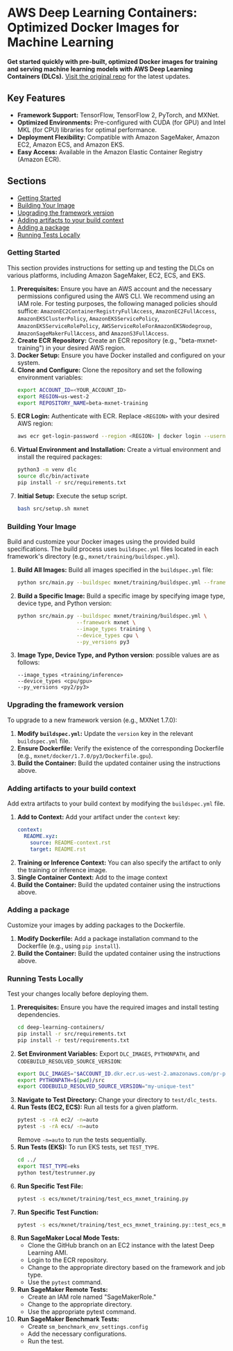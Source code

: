 # AWS Deep Learning Containers: Optimized Docker Images for Machine Learning

**Get started quickly with pre-built, optimized Docker images for training and serving machine learning models with AWS Deep Learning Containers (DLCs).** [Visit the original repo](https://github.com/aws/deep-learning-containers) for the latest updates.

## Key Features

*   **Framework Support:** TensorFlow, TensorFlow 2, PyTorch, and MXNet.
*   **Optimized Environments:** Pre-configured with CUDA (for GPU) and Intel MKL (for CPU) libraries for optimal performance.
*   **Deployment Flexibility:** Compatible with Amazon SageMaker, Amazon EC2, Amazon ECS, and Amazon EKS.
*   **Easy Access:** Available in the Amazon Elastic Container Registry (Amazon ECR).

## Sections

*   [Getting Started](#getting-started)
*   [Building Your Image](#building-your-image)
*   [Upgrading the framework version](#upgrading-the-framework-version)
*   [Adding artifacts to your build context](#adding-artifacts-to-your-build-context)
*   [Adding a package](#adding-a-package)
*   [Running Tests Locally](#running-tests-locally)

### Getting Started

This section provides instructions for setting up and testing the DLCs on various platforms, including Amazon SageMaker, EC2, ECS, and EKS.

1.  **Prerequisites:** Ensure you have an AWS account and the necessary permissions configured using the AWS CLI. We recommend using an IAM role. For testing purposes, the following managed policies should suffice: `AmazonEC2ContainerRegistryFullAccess`, `AmazonEC2FullAccess`, `AmazonEKSClusterPolicy`, `AmazonEKSServicePolicy`, `AmazonEKSServiceRolePolicy`, `AWSServiceRoleForAmazonEKSNodegroup`, `AmazonSageMakerFullAccess`, and `AmazonS3FullAccess`.
2.  **Create ECR Repository:** Create an ECR repository (e.g., "beta-mxnet-training") in your desired AWS region.
3.  **Docker Setup:** Ensure you have Docker installed and configured on your system.
4.  **Clone and Configure:** Clone the repository and set the following environment variables:
    ```bash
    export ACCOUNT_ID=<YOUR_ACCOUNT_ID>
    export REGION=us-west-2
    export REPOSITORY_NAME=beta-mxnet-training
    ```
5.  **ECR Login:** Authenticate with ECR. Replace `<REGION>` with your desired AWS region:
    ```bash
    aws ecr get-login-password --region <REGION> | docker login --username AWS --password-stdin $ACCOUNT_ID.dkr.ecr.<REGION>.amazonaws.com
    ```
6.  **Virtual Environment and Installation:** Create a virtual environment and install the required packages:
    ```bash
    python3 -m venv dlc
    source dlc/bin/activate
    pip install -r src/requirements.txt
    ```
7.  **Initial Setup:** Execute the setup script.
    ```bash
    bash src/setup.sh mxnet
    ```

### Building Your Image

Build and customize your Docker images using the provided build specifications. The build process uses `buildspec.yml` files located in each framework's directory (e.g., `mxnet/training/buildspec.yml`).

1.  **Build All Images:** Build all images specified in the `buildspec.yml` file:
    ```bash
    python src/main.py --buildspec mxnet/training/buildspec.yml --framework mxnet
    ```
2.  **Build a Specific Image:** Build a specific image by specifying image type, device type, and Python version:
    ```bash
    python src/main.py --buildspec mxnet/training/buildspec.yml \
                       --framework mxnet \
                       --image_types training \
                       --device_types cpu \
                       --py_versions py3
    ```
3.  **Image Type, Device Type, and Python version**: possible values are as follows:
    ```
    --image_types <training/inference>
    --device_types <cpu/gpu>
    --py_versions <py2/py3>
    ```

### Upgrading the framework version

To upgrade to a new framework version (e.g., MXNet 1.7.0):

1.  **Modify `buildspec.yml`:** Update the `version` key in the relevant `buildspec.yml` file.
2.  **Ensure Dockerfile:** Verify the existence of the corresponding Dockerfile (e.g., `mxnet/docker/1.7.0/py3/Dockerfile.gpu`).
3.  **Build the Container:** Build the updated container using the instructions above.

### Adding artifacts to your build context

Add extra artifacts to your build context by modifying the `buildspec.yml` file.

1.  **Add to Context:** Add your artifact under the `context` key:
    ```yaml
    context:
      README.xyz:
        source: README-context.rst
        target: README.rst
    ```
2.  **Training or Inference Context:** You can also specify the artifact to only the training or inference image.
3.  **Single Container Context:** Add to the image context
4.  **Build the Container:** Build the updated container using the instructions above.

### Adding a package

Customize your images by adding packages to the Dockerfile.

1.  **Modify Dockerfile:** Add a package installation command to the Dockerfile (e.g., using `pip install`).
2.  **Build the Container:** Build the updated container using the instructions above.

### Running Tests Locally

Test your changes locally before deploying them.

1.  **Prerequisites:** Ensure you have the required images and install testing dependencies.
    ```bash
    cd deep-learning-containers/
    pip install -r src/requirements.txt
    pip install -r test/requirements.txt
    ```
2.  **Set Environment Variables:** Export `DLC_IMAGES`, `PYTHONPATH`, and `CODEBUILD_RESOLVED_SOURCE_VERSION`:
    ```bash
    export DLC_IMAGES="$ACCOUNT_ID.dkr.ecr.us-west-2.amazonaws.com/pr-pytorch-training:training-gpu-py3 $ACCOUNT_ID.dkr.ecr.us-west-2.amazonaws.com/pr-mxnet-training:training-gpu-py3"
    export PYTHONPATH=$(pwd)/src
    export CODEBUILD_RESOLVED_SOURCE_VERSION="my-unique-test"
    ```
3.  **Navigate to Test Directory:** Change your directory to `test/dlc_tests`.
4.  **Run Tests (EC2, ECS):** Run all tests for a given platform.
    ```bash
    pytest -s -rA ec2/ -n=auto
    pytest -s -rA ecs/ -n=auto
    ```
    Remove `-n=auto` to run the tests sequentially.
5.  **Run Tests (EKS):** To run EKS tests, set `TEST_TYPE`.
    ```bash
    cd ../
    export TEST_TYPE=eks
    python test/testrunner.py
    ```
6.  **Run Specific Test File:**
    ```bash
    pytest -s ecs/mxnet/training/test_ecs_mxnet_training.py
    ```
7.  **Run Specific Test Function:**
    ```bash
    pytest -s ecs/mxnet/training/test_ecs_mxnet_training.py::test_ecs_mxnet_training_dgl_cpu
    ```
8.  **Run SageMaker Local Mode Tests:**
    *   Clone the GitHub branch on an EC2 instance with the latest Deep Learning AMI.
    *   Login to the ECR repository.
    *   Change to the appropriate directory based on the framework and job type.
    *   Use the `pytest` command.
9.  **Run SageMaker Remote Tests:**
    *   Create an IAM role named "SageMakerRole."
    *   Change to the appropriate directory.
    *   Use the appropriate pytest command.
10. **Run SageMaker Benchmark Tests:**
    *   Create `sm_benchmark_env_settings.config`
    *   Add the necessary configurations.
    *   Run the test.